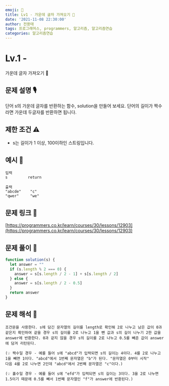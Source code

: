 ```yaml
---
emoji: 🥸
title: Lv1 - 가운데 글자 가져오기 🖕
date: '2021-11-08 22:30:00'
author: 전용태
tags: 프로그래머스, programmers, 알고리즘, 알고리즘연습
categories: 알고리즘연습
---
```


# Lv.1 - 
가운데 글자 가져오기 🖕

## **문제 설명 🎙**

단어 s의 가운데 글자를 반환하는 함수,
solution을 만들어 보세요. 단어의 길이가 짝수라면 가운데 두글자를 반환하면 됩니다.

## **제한 조건 ⚠️**

- s는 길이가 1 이상, 100이하인 스트링입니다.

## 예시 👀

```
입력
s         return
```

```
출력
"abcde"    "c"
"qwer"     "we"
```

## 문제 링크 📎

[https://programmers.co.kr/learn/courses/30/lessons/12903](https://programmers.co.kr/learn/courses/30/lessons/12903)

## 문제 풀이 🤔

```jsx
function solution(s) {
  let answer = ""
  if (s.length % 2 === 0) {
    answer = s[s.length / 2 - 1] + s[s.length / 2]
  } else {
    answer = s[s.length / 2 - 0.5]
  }
  return answer
}
```

## 문제 해석 🥸

```
조건문을 사용한다. s에 담긴 문자열의 길이를 length로 확인해 2로 나누고 남은 값이 0과 같은지 확인하여 같을 경우 s의 길이를 2로 나누고 1을 뺀 값과 s의 길이 나누기 2한 값을 answer에 반환한다. 0과 같지 않을 경우 s의 길이를 2로 나누고 0.5를 빼준 값이 answer에 담겨 리턴된다.

(💡 짝수일 경우 - 예를 들어 s에 "abcd"가 입력되면 s의 길이는 4이다. 4를 2로 나누고 1을 빼면 1이다. "abcd"에서 1번째 문자열은 "b"가 된다. "문자열은 0부터 시작" 
다음 4를 2로 나누면 2인데 "abcd"에서 2번째 문자열은 "c"이다.)

(💡 홀수일 경우 - 예를 들어 s에 "efd"가 입력되면 s의 길이는 3이다. 3을 2로 나누면 1.5이기 때문에 0.5를 빼서 1번째 문자열인 "f"가 answer에 반환된다.)
```

<br />
<br />